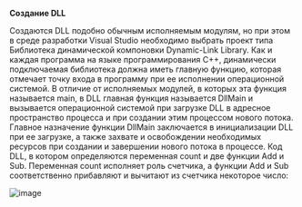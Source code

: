 **Создание DLL**

Создаются DLL подобно обычным исполняемым модулям, но при этом 
в среде разработки Visual Studio необходимо выбрать проект типа 
Библиотека динамической компоновки Dynamic-Link Library. Как и каждая 
программа на языке программирования С++, динамически подключаемая 
библиотека должна иметь главную функцию, которая отмечает точку входа в 
программу при ее исполнении операционной системой. В отличие от 
исполняемых модулей, в которых эта функция называется main, в DLL 
главная функция называется DllMain и вызывается операционной системой 
при загрузке DLL в адресное пространство процесса и при создании этим 
процессом нового потока. Главное назначение функции DllMain заключается 
в инициализации DLL при ее загрузке, а также захвате и освобождении 
необходимых ресурсов при создании и завершении нового потока в процессе. 
Код DLL, в котором определяются переменная count и две 
функции Add и Sub. Переменная count исполняет роль счетчика, а функции 
Add и Sub соответственно прибавляют и вычитают из счетчика некоторое 
число:

![image](https://github.com/user-attachments/assets/12bc4cbe-61a9-48cc-aa24-e886ecac2d93)
